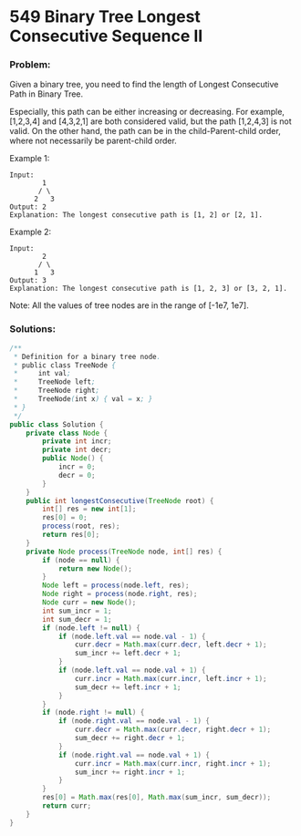 # 549 Binary Tree Longest Consecutive Sequence II

### Problem:
Given a binary tree, you need to find the length of Longest Consecutive Path in Binary Tree.

Especially, this path can be either increasing or decreasing. For example, [1,2,3,4] and [4,3,2,1] are both considered valid, but the path [1,2,4,3] is not valid. On the other hand, the path can be in the child-Parent-child order, where not necessarily be parent-child order.

Example 1:
```
Input:
        1
       / \
      2   3
Output: 2
Explanation: The longest consecutive path is [1, 2] or [2, 1].
```
Example 2:
```
Input:
        2
       / \
      1   3
Output: 3
Explanation: The longest consecutive path is [1, 2, 3] or [3, 2, 1].
```

Note: All the values of tree nodes are in the range of [-1e7, 1e7].

### Solutions:
```java
/**
 * Definition for a binary tree node.
 * public class TreeNode {
 *     int val;
 *     TreeNode left;
 *     TreeNode right;
 *     TreeNode(int x) { val = x; }
 * }
 */
public class Solution {
    private class Node {
        private int incr;
        private int decr;
        public Node() {
            incr = 0;
            decr = 0;
        }
    }
    public int longestConsecutive(TreeNode root) {
        int[] res = new int[1];
        res[0] = 0;
        process(root, res);
        return res[0];
    }
    private Node process(TreeNode node, int[] res) {
        if (node == null) {
            return new Node();
        }
        Node left = process(node.left, res);
        Node right = process(node.right, res);
        Node curr = new Node();
        int sum_incr = 1;
        int sum_decr = 1;
        if (node.left != null) {
            if (node.left.val == node.val - 1) {
                curr.decr = Math.max(curr.decr, left.decr + 1);
                sum_incr += left.decr + 1;
            }
            if (node.left.val == node.val + 1) {
                curr.incr = Math.max(curr.incr, left.incr + 1);
                sum_decr += left.incr + 1;
            }
        }
        if (node.right != null) {
            if (node.right.val == node.val - 1) {
                curr.decr = Math.max(curr.decr, right.decr + 1);
                sum_decr += right.decr + 1;
            }
            if (node.right.val == node.val + 1) {
                curr.incr = Math.max(curr.incr, right.incr + 1);
                sum_incr += right.incr + 1;
            }
        }
        res[0] = Math.max(res[0], Math.max(sum_incr, sum_decr));
        return curr;
    }
}
```